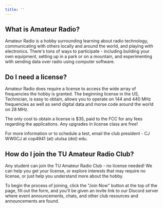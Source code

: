 ```yaml
---
title: ''
---
```


## What is Amateur Radio?

Amateur Radio is a hobby surrounding learning about radio technology, communicating with others locally and around the world, and playing with electronics. There's tons of ways to participate - including building your own equipment, setting up in a park or on a mountain, and experimenting with sending data over radio using computer software.

## Do I need a license?

Amateur Radio does require a license to access the wide array of frequencies the hobby is granted. The beginning license in the US, Technician, is easy to obtain, allows you to operate on 144 and 440 MHz frequencies as well as send digital data and morse code around the world on 28 MHz. 

The only cost to obtain a license is $35, paid to the FCC for any fees regarding the applications. Any upgrades in license class are free!

For more information or to schedule a test, email the club president - CJ WW0CJ at cop4941 (at) utulsa (dot) edu.

## How do I join the TU Amateur Radio Club?

Any student can join the TU Amateur Radio Club - no license needed! We can help you get your license, or explore interests that may require no license, or just help you understand more about the hobby.

To begin the process of joining, click the "Join Now" button at the top of the page, fill out the form, and you'll be given an invite link to our Discord server where event announcements, chats, and other club resources and announcements are found.